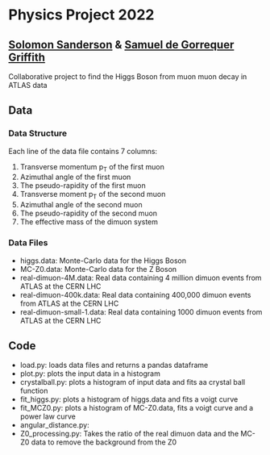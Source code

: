 # Physics Project 2022
## [Solomon Sanderson](https://github.com/solomonsanderson) & [Samuel de Gorrequer Griffith](https://github.com/samdgg)
Collaborative project to find the Higgs Boson from muon muon decay in ATLAS data

## Data
### Data Structure 
Each line of the data file contains 7 columns:
1. Transverse momentum p<sub>T</sub> of the first muon
2. Azimuthal angle of the first muon 
3. The pseudo-rapidity of the first muon
4. Transverse moment p<sub>T</sub> of the second muon
5. Azimuthal angle of the second muon 
6. The pseudo-rapidity of the second muon
7. The effective mass of the dimuon system

### Data Files
* higgs.data: Monte-Carlo data for the Higgs Boson
* MC-Z0.data: Monte-Carlo data for the Z Boson
* real-dimuon-4M.data: Real data containing 4 million dimuon events from ATLAS at the CERN LHC
* real-dimuon-400k.data: Real data containing 400,000 dimuon events from ATLAS at the CERN LHC
* real-dimuon-small-1.data: Real data containing 1000 dimuon events from ATLAS at the CERN LHC

## Code
* load.py: loads data files and returns a pandas dataframe
* plot.py: plots the input data in a histogram
* crystalball.py: plots a histogram of input data and fits aa crystal ball function
* fit_higgs.py: plots a histogram of higgs.data and fits a voigt curve
* fit_MCZ0.py: plots a histogram of MC-Z0.data, fits a voigt curve and a power law curve
* angular_distance.py: 
* Z0_processing.py: Takes the ratio of the real dimuon data and the MC-Z0 data to remove the background from the Z0
